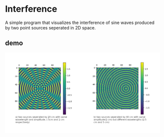 # Interference

A simple program that visualizes the interference of sine waves produced by two point sources seperated in 2D space.

## demo

![Demo image of interference](./demo_images/demo.png)